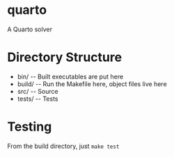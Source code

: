 quarto
======

A Quarto solver

Directory Structure
===================

* bin/ -- Built executables are put here
* build/ -- Run the Makefile here, object files live here
* src/ -- Source
* tests/ -- Tests

Testing
=======

From the build directory, just `make test`
